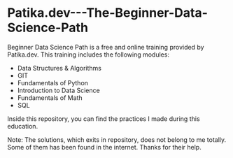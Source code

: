# Patika.dev---The-Beginner-Data-Science-Path

Beginner Data Science Path is a free and online training provided by Patika.dev. This training includes the following modules:

* Data Structures & Algorithms
* GIT
* Fundamentals of Python 
* Introduction to Data Science
* Fundamentals of Math
* SQL

Inside this repository, you can find the practices I made during this education.

Note: The solutions, which exits in repository, does not belong to me totally. Some of them has been found in the internet. Thanks for their help. 
